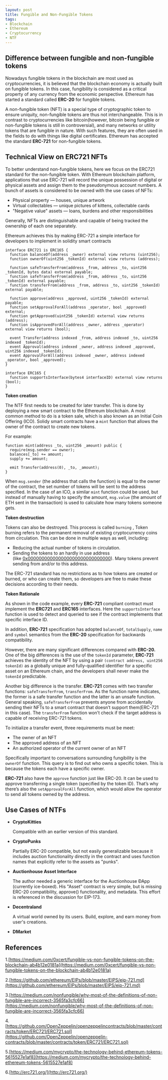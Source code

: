 ```yaml
---
layout: post
title: Fungible and Non-Fungible Tokens
tags:
- Blockchain
- Ethereum
- Cryptocurrency
- NTF
---
```


## Difference between fungible and non-fungible tokens

Nowadays fungible tokens in the blockchain are most used as cryptocurrencies, it is believed that the blockchain economy is actually built on fungible tokens. In this case, fungibility is considered as a critical property of any currency from the economic perspective. Ethereum has started a standard called **ERC-20** for fungible tokens.

A non-fungible token (NFT) is a special type of cryptographic token to ensure uniquity, non-fungible tokens are thus not interchangeable. This is in contrast to cryptocurrencies like bitcoin(however, bitcoin being fungible or non-fungible tokens is still in controversial), and many networks or utility tokens that are fungible in nature. With such features, they are often used in the fields to do with things like digital certificates. Ethereum has accepted the standard **ERC-721** for non-fungible tokens.

## Technical View on ERC721 NFTs

To better understand non-fungible tokens, here we focus on the ERC721 standard for the non-fungible token. With Ethereum blockchain platform, applications that use ERC-721 will record the unique possession of digital or physical assets and assign them to the pseudonymous account numbers. A bunch of assets is considered to be owned with the use cases of NFTs:

- Physical property — houses, unique artwork
- Virtual collectables — unique pictures of kittens, collectable cards
- "Negative value" assets — loans, burdens and other responsibilities

Generally, NFTs are distinguishable and capable of being tracked the ownership of each one separately.

Ethereum achieves this by making ERC-721 a simple interface for developers to implement in solidity smart contracts

```
interface ERC721 is ERC165 {
  function balanceOf(address _owner) external view returns (uint256);
  function ownerOf(uint256 _tokenId) external view returns (address);
  
  function safeTransferFrom(address _from, address _to, uint256 _tokenId, bytes data) external payable;
  function safeTransferFrom(address _from, address _to, uint256 _tokenId) external payable;
  function transferFrom(address _from, address _to, uint256 _tokenId) external payable;
  
  function approve(address _approved, uint256 _tokenId) external payable;
  function setApprovalForAll(address _operator, bool _approved) external;
  function getApproved(uint256 _tokenId) external view returns (address);
  function isApprovedForAll(address _owner, address _operator) external view returns (bool);

  event Transfer(address indexed _from, address indexed _to, uint256 indexed _tokenId);
  event Approval(address indexed _owner, address indexed _approved, uint256 indexed _tokenId);
  event ApprovalForAll(address indexed _owner, address indexed _operator, bool _approved);
}

interface ERC165 {
  function supportsInterface(bytes4 interfaceID) external view returns (bool);
}
```

**Token creation**

The NTF first needs to be created for later transfer. This is done by deploying a new smart contract to the Ethereum blockchain. A most common method to do is a token sale, which is also known as an Initial Coin Offering (ICO). Solidy smart contracts have a `mint` function that allows the owner of the contract to create new tokens. 

For example:
```
function mint(address _to, uint256 _amount) public {
  require(msg.sender == owner);
  balances[_to] += amount;
  supply += amount;
  
  emit Transfer(address(0), _to, _amount);
}
```

When `msg.sender` (the address that calls the function) is equal to the owner of the contract, the set number of tokens will be sent to the address specified. In the case of an ICO, a similar `mint` function could be used, but instead of manually having to specify the amount, `msg.value` (the amount of ETH sent in the transaction) is used to calculate how many tokens someone gets.

**Token destruction** 

Tokens can also be destroyed. This process is called `burning` , Token burning refers to the permanent removal of existing cryptocurrency coins from circulation. This can be done in multiple ways as well, including:
- Reducing the actual number of tokens in circulation.
- Sending the tokens to an hardly in use address (like [0x000000000000000000000000000000](https://etherscan.io/address/0x0000000000000000000000000000000000000000)). Many tokens prevent sending from and/or to this address.



The ERC-721 standard has no restrictions as to how tokens are created or burned, or who can create them, so developers are free to make these decisions according to their needs.

**Token Rationale**

As shown in the code example, every **ERC-721** compliant contract must implement the **ERC721** and **ERC165** interfaces. Here the `supportsInterface` function is used to detect and queried to see if the contract implements that specific interface ID.

In addition, **ERC-721** specification has adopted `balanceOf`, `totalSupply`, `name` and `symbol` semantics from the **ERC-20** specification for backwards compatibility. 

However, there are many significant differences compared with **ERC-20.** One of the big differences is the use of the `tokenId` parameter, **ERC-721** achieves the identity of the NFT by using a pair `(contract address, uint256 tokenId)` as a globally unique and fully-qualified identifier for a specific asset on an Ethereum chain, and the developers shall never make the `tokenId` predictable.

Another big difference is the transfer. **ERC-721** comes with two transfer functions: `safeTransferFrom`, `transferFrom`. As the function name indicates, the former is a safe transfer function and the latter is an unsafe function. General speaking, `safeTransferFrom` prevents anyone from accidentally sending their NFTs to a smart contract that doesn’t support them(ERC-721 in this case). The `transferFrom` function won’t check if the target address is capable of receiving ERC-721 tokens.

To initialize a transfer event, three requirements must be meet:

- The owner of an NFT
- The approved address of an NFT
- An authorized operator of the current owner of an NFT

Specifically important to conversations surrounding fungibility is the `ownerOf` function. This query is to find out who owns a specific token. This is because the tokens each have a specific owner.

**ERC-721** also have the `approve` function just like ERC-20. It can be used to approve transferring a single token (specified by the token ID). That’s why there’s also the `setApprovalForAll` function, which would allow the operator to send all tokens owned by the address.
## Use Cases of NTFs

- **CryptoKitties**

    Compatible with an earlier version of this standard.

- **CryptoPunks**

    Partially ERC-20 compatible, but not easily generalizable because it includes auction functionality directly in the contract and uses function names that explicitly refer to the assets as "punks".

- **Auctionhouse Asset Interface**

    The author needed a generic interface for the Auctionhouse ÐApp (currently ice-boxed). His "Asset" contract is very simple, but is missing ERC-20 compatibility, approve() functionality, and metadata. This effort is referenced in the discussion for EIP-173.

- **Decentraland**

    A virtual world owned by its users. Build, explore, and earn money from user's creations.

- **DMarket**

## References

1.[https://medium.com/0xcert/fungible-vs-non-fungible-tokens-on-the-blockchain-ab4b12e0181a](https://medium.com/0xcert/fungible-vs-non-fungible-tokens-on-the-blockchain-ab4b12e0181a)

2.[https://github.com/ethereum/EIPs/blob/master/EIPS/eip-721.md](https://github.com/ethereum/EIPs/blob/master/EIPS/eip-721.md)

3.[https://medium.com/nonfungible/why-most-of-the-definitions-of-non-fungible-are-incorrect-3565fa3cfc66](https://medium.com/nonfungible/why-most-of-the-definitions-of-non-fungible-are-incorrect-3565fa3cfc66)

4.[https://github.com/OpenZeppelin/openzeppelincontracts/blob/master/contracts/token/ERC721/ERC721.sol](https://github.com/OpenZeppelin/openzeppelin-contracts/blob/master/contracts/token/ERC721/ERC721.sol)

5.[https://medium.com/mycrypto/the-technology-behind-ethereum-tokens-5615527e1af8](https://medium.com/mycrypto/the-technology-behind-ethereum-tokens-5615527e1af8)

6.[http://erc721.org/](http://erc721.org/)
